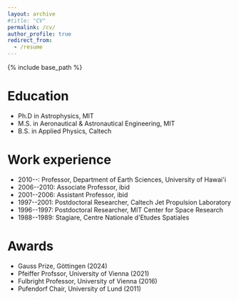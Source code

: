 ```yaml
---
layout: archive
#title: "CV"
permalink: /cv/
author_profile: true
redirect_from:
  - /resume
---
```


{% include base_path %}

Education
======
* Ph.D in Astrophysics, MIT 
* M.S. in Aeronautical & Astronautical Engineering, MIT
* B.S. in Applied Physics, Caltech
  
Work experience
======
* 2010--: Professor, Department of Earth Sciences, University of Hawai'i
* 2006--2010: Associate Professor, ibid
* 2001--2006: Assistant Professor, ibid
* 1997--2001: Postdoctoral Researcher, Caltech Jet Propulsion Laboratory
* 1996--1997: Postdoctoral Researcher, MIT Center for Space Research
* 1988--1989: Stagiare, Centre Nationale d'Etudes Spatiales
  
Awards
======
* Gauss Prize, Göttingen (2024)
* Pfeiffer Profssor, University of Vienna (2021)
* Fulbright Professor, University of Vienna (2016)
* Pufendorf Chair, University of Lund (2011)
  
